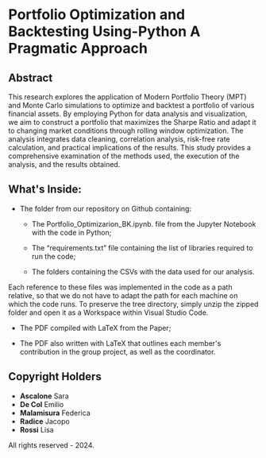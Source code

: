 # Portfolio Optimization and Backtesting Using-Python A Pragmatic Approach

## Abstract

This research explores the application of Modern Portfolio Theory (MPT) and
Monte Carlo simulations to optimize and backtest a portfolio of various financial
assets. By employing Python for data analysis and visualization, we aim to construct
a portfolio that maximizes the Sharpe Ratio and adapt it to changing market
conditions through rolling window optimization. The analysis integrates data cleaning,
correlation analysis, risk-free rate calculation, and practical implications of the
results. This study provides a comprehensive examination of the methods used, the
execution of the analysis, and the results obtained.

## What's Inside:


- The folder from our repository on Github containing:


  - The Portfolio_Optimizarion_BK.ipynb. file from the Jupyter Notebook with the code in Python;


  - The “requirements.txt” file containing the list of libraries required to run the code;


  - The folders containing the CSVs with the data used for our analysis.


Each reference to these files was implemented in the code as a path  relative, so that we do not have to adapt the path for each 
machine on which the code runs. To preserve the tree  directory, simply unzip the zipped folder and open it 
as a Workspace within Visual Studio Code.


- The PDF compiled with LaTeX from the Paper;


- The PDF also written with LaTeX that outlines each member's contribution in the group project, as well as the coordinator.

## Copyright Holders
- **Ascalone** Sara
- **De Col** Emilio
- **Malamisura** Federica
- **Radice** Jacopo
- **Rossi** Lisa

All rights reserved - 2024.
